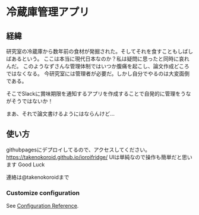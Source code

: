 
# 冷蔵庫管理アプリ

## 経緯
研究室の冷蔵庫から数年前の食材が発掘された。そしてそれを食すこともしばしばあるという。
ここは本当に現代日本なのか？私は疑問に思ったと同時に哀れんだ。
このようなずさんな管理体制ではいつか腹痛を起こし、論文作成どころではなくなる。
今研究室には管理者が必要だ。しかし自分でやるのは大変面倒である。

そこでSlackに賞味期限を通知するアプリを作成することで自発的に管理をうながそうではないか！

まあ、それで論文書けるようにはならんけど...

## 使い方
githubpagesにデプロイしてるので、アクセスしてください。
https://takenokoroid.github.io/ioroifridge/
UIは単純なので操作も簡単だと思います
Good Luck

連絡は@takenokoroidまで

### Customize configuration
See [Configuration Reference](https://cli.vuejs.org/config/).
